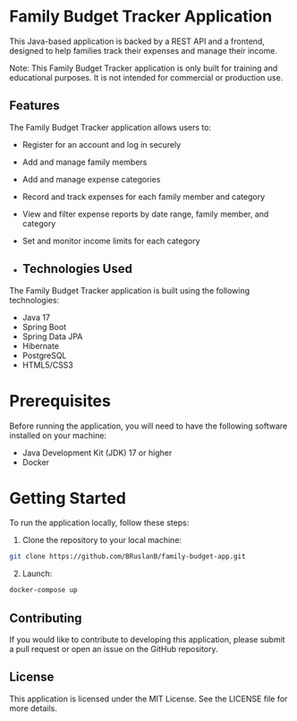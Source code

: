 # Family Budget Tracker Application
This Java-based application is backed by a REST API and a frontend, designed to help families track their expenses and manage their income.

Note: This Family Budget Tracker application is only built for training and educational purposes. It is not intended for commercial or production use.

## Features
The Family Budget Tracker application allows users to:

* Register for an account and log in securely
* Add and manage family members
* Add and manage expense categories
* Record and track expenses for each family member and category
* View and filter expense reports by date range, family member, and category
* Set and monitor income limits for each category

* ## Technologies Used
The Family Budget Tracker application is built using the following technologies:

* Java 17
* Spring Boot
* Spring Data JPA
* Hibernate
* PostgreSQL
* HTML5/CSS3

# Prerequisites
Before running the application, you will need to have the following software installed on your machine:

* Java Development Kit (JDK) 17 or higher
* Docker

# Getting Started
To run the application locally, follow these steps:

1. Clone the repository to your local machine:
```bash
git clone https://github.com/BRuslanB/family-budget-app.git
```
2. Launch:
```bash
docker-compose up
```

## Contributing
If you would like to contribute to developing this application, please submit a pull request or open an issue on the GitHub repository.

## License
This application is licensed under the MIT License. See the LICENSE file for more details.
